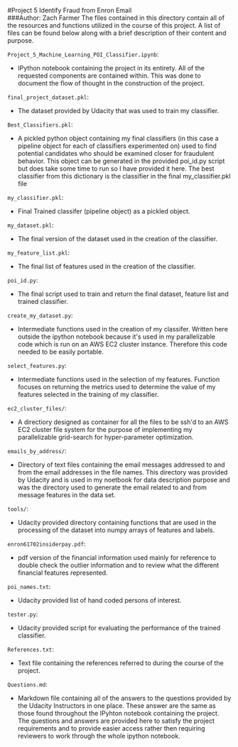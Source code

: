 #Project 5 Identify Fraud from Enron Email   
###Author: Zach Farmer
The files contained in this directory contain all of the resources and functions utilized in the course of this project. A list of files can be found below along with a brief description of their content and purpose.    

`Project_5_Machine_Learning_POI_Classifier.ipynb`:
* IPython notebook containing the project in its entirety. All of the requested components are contained within. This was done to document the flow of thought in the construction of the project.     

`final_project_dataset.pkl`:         
* The dataset provided by Udacity that was used to train my classifier.        

`Best_Classifiers.pkl`:         
* A pickled python object containing my final classifiers (in this case a pipeline object for each of classifiers experimented on) used to find potential candidates who should be examined closer for fraudulent behavior. This object can be generated in the provided poi\_id.py script but does take some time to run so I have provided it here. The best classifier from this dictionary is the classifier in the final my\_classifier.pkl file        

`my_classifier.pkl`:      
* Final Trained classifer (pipeline object) as a pickled object.   
 
`my_dataset.pkl`:        
* The final version of the dataset used in the creation of the classifier.      

`my_feature_list.pkl`:        
* The final list of features used in the creation of the classifier.       

`poi_id.py`:        
* The final script used to train and return the final dataset, feature list and trained classifier. 

`create_my_dataset.py`:        
* Intermediate functions used in the creation of my classifer. Written here outside the ipython notebook because it's used in my parallelizable code which is run on an AWS EC2 cluster instance. Therefore this code needed to be easily portable.      

`select_features.py`:        
* Intermediate functions used in the selection of my features. Function focuses on returning the metrics used to determine the value of my features selected in the training of my classifier.    

`ec2_cluster_files/`:       
* A directiory designed as container for all the files to be ssh'd to an AWS EC2 cluster file system for the purpose of implementing my parallelizable grid-search for hyper-parameter optimization.        

`emails_by_address/`:        
* Directory of text files containing the email messages addressed to and from the email addresses in the file names. This directory was provided by Udacity and is used in my noetbook for data description purpose and was the directory used to generate the email related to and from message features in the data set.      
 
`tools/`:       
* Udacity provided directory containing functions that are used in the processing of the dataset into numpy arrays of features and labels.     

`enron61702insiderpay.pdf`:       
* pdf version of the financial information used mainly for reference to double check the outlier information and to review what the different financial features represented.     


`poi_names.txt`:       
* Udacity provided list of hand coded persons of interest.      
 
`tester.py`:        
* Udacity provided script for evaluating the performance of the trained classifier.   
 
`References.txt`: 
* Text file containing the references referred to during the course of the project.    

`Questions.md`:
* Markdown file containing all of the answers to the questions provided by the Udacity Instructors in one place. These answer are the same as those found throughout the IPyhton notebook containing the project. The questions and answers are provided here to satisfy the project requirements and to provide easier access rather then requiring reviewers to work through the whole ipython notebook.     
